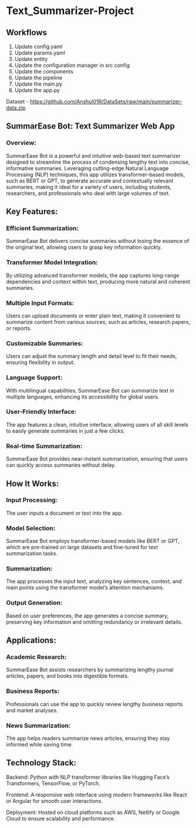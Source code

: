 # Text_Summarizer-Project

## Workflows

1. Update config.yaml
2. Update params.yaml
3. Update entity
4. Update the configuration manager in src config
5. Update the components
6. Update the pipeline
7. Update the main.py
8. Update the app.py

Dataset - https://github.com/Anshul01R/DataSets/raw/main/summarizer-data.zip




## SummarEase Bot: Text Summarizer Web App

### Overview: 

SummarEase Bot is a powerful and intuitive web-based text summarizer designed to streamline the process of condensing lengthy text into concise, informative summaries. Leveraging cutting-edge Natural Language Processing (NLP) techniques, this app utilizes transformer-based models, such as BERT or GPT, to generate accurate and contextually relevant summaries, making it ideal for a variety of users, including students, researchers, and professionals who deal with large volumes of text.


## Key Features:

### Efficient Summarization: 
SummarEase Bot delivers concise summaries without losing the essence of the original text, allowing users to grasp key information quickly.

### Transformer Model Integration: 
By utilizing advanced transformer models, the app captures long-range dependencies and context within text, producing more natural and coherent summaries.

### Multiple Input Formats: 
Users can upload documents or enter plain text, making it convenient to summarize content from various sources, such as articles, research papers, or reports.

### Customizable Summaries:
Users can adjust the summary length and detail level to fit their needs, ensuring flexibility in output.

### Language Support:
With multilingual capabilities, SummarEase Bot can summarize text in multiple languages, enhancing its accessibility for global users.

### User-Friendly Interface:
The app features a clean, intuitive interface, allowing users of all skill levels to easily generate summaries in just a few clicks.

### Real-time Summarization:
SummarEase Bot provides near-instant summarization, ensuring that users can quickly access summaries without delay.



## How It Works:

### Input Processing: 
The user inputs a document or text into the app.

### Model Selection: 
SummarEase Bot employs transformer-based models like BERT or GPT, which are pre-trained on large datasets and fine-tuned for text summarization tasks.

### Summarization: 
The app processes the input text, analyzing key sentences, context, and main points using the transformer model’s attention mechanisms.

### Output Generation: 
Based on user preferences, the app generates a concise summary, preserving key information and omitting redundancy or irrelevant details.



## Applications:

### Academic Research: 
SummarEase Bot assists researchers by summarizing lengthy journal articles, papers, and books into digestible formats.

### Business Reports: 
Professionals can use the app to quickly review lengthy business reports and market analyses.

### News Summarization:
The app helps readers summarize news articles, ensuring they stay informed while saving time.


## Technology Stack:

Backend: Python with NLP transformer libraries like Hugging Face’s Transformers, TensorFlow, or PyTorch.

Frontend: A responsive web interface using modern frameworks like React or Angular for smooth user interactions.

Deployment: Hosted on cloud platforms such as AWS, Netlify or Google Cloud to ensure scalability and performance.

